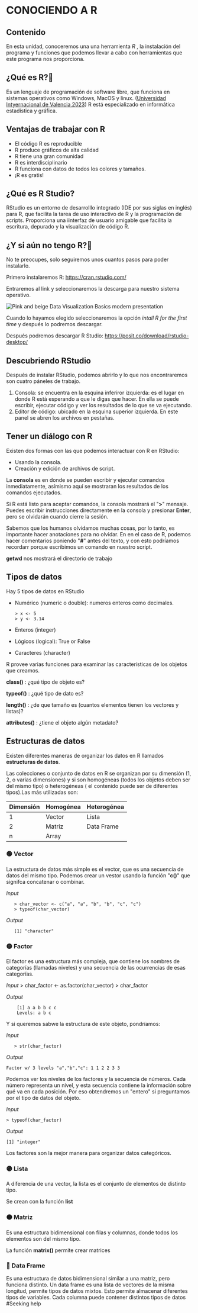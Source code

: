 # CONOCIENDO A R

## Contenido
En esta unidad, conoceremos una una herramienta *R* , la instalación del programa y funciones que podemos llevar a cabo con herramientas que este programa nos proporciona.

## ¿Qué es R?🤨
Es un lenguaje de programación de software libre, que funciona en sistemas operativos como Windows, MacOS y linux. ([Universidad Intyernacional de Valencia,2023](https://www.universidadviu.com/es/actualidad/nuestros-expertos/lenguaje-de-programacion-r-que-es-caracteristicas-e-importancia-en-el-big-data))
R está especializado en informática estadística y gráfica.

## Ventajas de trabajar con R
- El código R es reproducible
- R produce gráficos de alta calidad
- R tiene una gran comunidad
-  R es interdisciplinario
- R funciona con datos de todos los colores y tamaños.
- ¡R es gratis!

## ¿Qué es R Studio?

RStudio es un entorno de desarrolllo integrado (IDE por sus siglas en inglés) para R, que facilita la tarea de uso interactivo de R y la programación de scripts. Proporciona una iinterfaz de usuario amigable que facilita la escritura, depurado y la visualización de código R. 

## ¿Y si aún no tengo R?🥲
No te preocupes, solo seguiremos unos cuantos pasos para poder instalarlo. 

Primero instalaremos R:
 https://cran.rstudio.com/

Entraremos al link y seleccionaremos la descarga para nuestro sistema operativo.

 ![Pink and beige Data Visualization Basics modern presentation](https://github.com/landalab0/IntroduccionBioinformaticaLinux/assets/160524982/fafc53fa-095f-4cee-8238-1073f1a77324)

Cuando lo hayamos elegido seleccionaremos la opción *intall R for the first time* y después lo podremos descargar.

Después podremos descargar R Studio:
https://posit.co/download/rstudio-desktop/

## Descubriendo RStudio

Después de instalar RStudio, podemos abrirlo y lo que nos encontraremos son cuatro páneles de trabajo.
1. Consola: se encuentra en la esquina inferiror izquierda: es el lugar en donde R está esperando a que le digas que hacer. En ella se puede escribir, ejecutar código y ver los resultados de lo que se va ejecutando.
2. Editor de código: ubicado en la esquina superior izquierda. En este panel se abren los archivos en pestañas.


## Tener un diálogo con R

Existen dos formas con las que podemos interactuar con R en RStudio:
- Usando la consola.
- Creación y edición de archivos de script.

La **consola** es en donde se pueden escribir y ejecutar comandos inmediatamente, asímismo aquí se mostraran los resultados de los comandos ejecutados.

Si R está listo para aceptar comandos, la consola mostrará el "**>**" mensaje. Puedes escribir instrucciones directamente en la consola y presionar **Enter**, pero se olvidarán cuando cierre la sesión. 

Sabemos que los humanos olvidamos muchas cosas, por lo tanto, es importante hacer anotaciones para no olvidar. En en el caso de R, podemos hacer comentarios poniendo  "**#**" antes del texto, y con esto podríamos recordarr porque escribimos un comando en nuestro script.


**getwd** nos mostrará el directorio de trabajo

## Tipos de datos

Hay 5 tipos de datos en RStudio
- Numérico (numeric o double): numeros enteros como decimales.

      > x <- 5
      > y <- 3.14

- Enteros (integer)
- Lógicos (logical): True or False
- Caracteres (character)


R provee varias funciones para examinar las características de los objetos que creamos.

**class()** : ¿qué tipo de objeto es?

**typeof()** : ¿qué tipo de dato es?

**length()** : ¿de que tamaño es (cuantos elementos tienen los vectores y listas)?

**attributes()** : ¿tiene el objeto algún metadato?

## Estructuras de datos
Existen diferentes maneras de organizar los datos en R llamados **estructuras de datos**.

Las colecciones o conjunto de datos en R se organizan por su  dimensión (1, 2, o varias dimensiones) y si son homogéneas (todos los objetos deben ser del mismo tipo) o heterogéneas ( el contenido puede ser de diferentes tipos).Las más utilizadas son:

| Dimensión  |   Homogénea   |   Heterogénea  |
| -----------|---------------|----------------|
|     1      |     Vector    |     Lista      | 
|     2      |     Matriz    |   Data Frame   |
|     n      |     Array     |                |


### 🟢 Vector

La estructura de datos más simple es el vector, que es una secuencia de datos del mismo tipo. Podemos crear un vestor usando la función "**c()**" que signifca concatenar o combinar.

*Input*

       > char_vector <- c("a", "a", "b", "b", "c", "c")
       > typeof(char_vector)

*Output*

       [1] "character"

### 🟡 Factor

El factor es una estructura más compleja, que contiene los nombres de categorías (llamadas niveles) y una secuencia de las ocurrencias de esas categorías.

*Input*
       > char_factor <- as.factor(char_vector)
       > char_factor

*Output*

        [1] a a b b c c
        Levels: a b c
        
Y si queremos sabwe la estructura de este objeto, pondríamos:

*Input*

       > str(char_factor)

*Output*

    Factor w/ 3 levels "a","b","c": 1 1 2 2 3 3
    
Podemos ver los niveles de los factores y la secuencia de números. Cada número representa un  nivel, y esta secuencia contiene la información sobre qué va en cada posición. Por eso obtendremos un "entero" si preguntamos por el tipo de datos del objeto.

*Input*

    > typeof(char_factor)

*Output*

    [1] "integer"

Los factores son la mejor manera para organizar datos categóricos.
### 🟣 Lista

A diferencia de una vector, la lista es el conjunto de elementos de distinto tipo.

Se crean con la función **list** 

### 🟠 Matriz

Es una estructura bidimensional con filas y columnas, donde todos los elementos son del mismo tipo.

La función **matrix()** permite crear matrices

### 🔵 Data Frame

Es una estructura de datos bidimensional similar a una matriz, pero funciona distinto. Un data frame es una lista de vectores de la misma longitud, permite tipos de datos mixtos. Esto permite almacenar diferentes tipos de variables.
Cada columna puede contener distintos tipos de datos
#Seeking help







